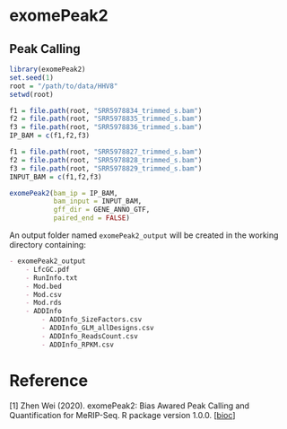 # exomePeak2



## Peak Calling

```R
library(exomePeak2)
set.seed(1)
root = "/path/to/data/HHV8"
setwd(root)

f1 = file.path(root, "SRR5978834_trimmed_s.bam")
f2 = file.path(root, "SRR5978835_trimmed_s.bam")
f3 = file.path(root, "SRR5978836_trimmed_s.bam")
IP_BAM = c(f1,f2,f3) 

f1 = file.path(root, "SRR5978827_trimmed_s.bam")
f2 = file.path(root, "SRR5978828_trimmed_s.bam")
f3 = file.path(root, "SRR5978829_trimmed_s.bam")
INPUT_BAM = c(f1,f2,f3)

exomePeak2(bam_ip = IP_BAM,
           bam_input = INPUT_BAM,
           gff_dir = GENE_ANNO_GTF,
           paired_end = FALSE)
```

An output folder named `exomePeak2_output` will be created in the working directory containing:

```markdown
- exomePeak2_output
	- LfcGC.pdf
	- RunInfo.txt
	- Mod.bed
	- Mod.csv
	- Mod.rds
	- ADDInfo
		- ADDInfo_SizeFactors.csv
		- ADDInfo_GLM_allDesigns.csv
		- ADDInfo_ReadsCount.csv
		- ADDInfo_RPKM.csv
```



# Reference

[1] Zhen Wei (2020). exomePeak2: Bias Awared Peak Calling and Quantification for MeRIP-Seq. R package version 1.0.0. [[bioc](http://www.bioconductor.org/packages/release/bioc/html/exomePeak2.html)]


